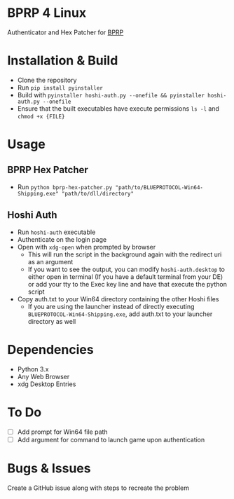# BPRP 4 Linux
Authenticator and Hex Patcher for [BPRP](https://playbprp.com/)

# Installation & Build
- Clone the repository
- Run `pip install pyinstaller`
- Build with `pyinstaller hoshi-auth.py --onefile && pyinstaller hoshi-auth.py --onefile`
- Ensure that the built executables have execute permissions `ls -l` and `chmod +x {FILE}`

# Usage

## BPRP Hex Patcher
- Run `python bprp-hex-patcher.py "path/to/BLUEPROTOCOL-Win64-Shipping.exe" "path/to/dll/directory"`

## Hoshi Auth
- Run `hoshi-auth` executable
- Authenticate on the login page
- Open with `xdg-open` when prompted by browser
  - This will run the script in the background again with the redirect uri as an argument
  - If you want to see the output, you can modify `hoshi-auth.desktop` to either open in terminal (If you have a default terminal from your DE) or add your tty to the Exec key line and have that execute the python script
- Copy auth.txt to your Win64 directory containing the other Hoshi files
  - If you are using the launcher instead of directly executing `BLUEPROTOCOL-Win64-Shipping.exe`, add auth.txt to your launcher directory as well

# Dependencies
- Python 3.x
- Any Web Browser
- xdg Desktop Entries

# To Do
- [ ] Add prompt for Win64 file path
- [ ] Add argument for command to launch game upon authentication

# Bugs & Issues
Create a GitHub issue along with steps to recreate the problem
